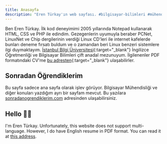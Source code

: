 ```yaml
---
title: Anasayfa
description: "Eren Türkay'ın web sayfası. #bilgisayar-bilimleri #mühendislik"
---
```


Ben Eren Türkay. İlk kod deneyimimi 2005 yıllarında Notepad kullanarak HTML, CSS ve PHP ile edindim.
Gezegenlerin uyumuyla beraber PCNet, LinuxNet ve Chip dergilerinin verdiği Linux CD'leri ile
internet kafelerde bunları deneme fırsatı buldum ve o zamandan beri Linux benzeri sistemlere ilgi
duymaktayım. [İstanbul Bilgi Üniversitesi][bilgi-universitesi]{:target="_blank"} İngilizce
Öğretmenliği ve Bilgisayar Bilimleri çift anadal mezunuyum. İlgilenenler PDF formatındaki CV'me [bu
adresten][resume]{:target="_blank"} ulaşabilirler.

## Sonradan Öğrendiklerim

Bu sayfa sadece ana sayfa olarak işlev görüyor. Bilgisayar Mühendisliği ve diğer konuları yazdığım
ayrı bir sayfam mevcut. Bu yazılara [sonradanogrendiklerim.com][sonradan] adresinden ulaşabilirsiniz.

## Hello 👋🏻

I'm Eren Türkay. Unfortunately, this website does not support multi-language. However, I do have
English resume in PDF format. You can read it at [this address][resume].

[sonradan]: https://sonradanogrendiklerim.com
[resume]: ../assets/resume/Eren_Turkay_Resume.pdf
[bilgi-universitesi]: https://www.bilgi.edu.tr
